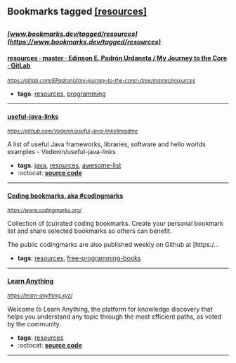 ## Bookmarks tagged [[resources]](https://www.bookmarks.dev/search?q=[resources])

_<sup><sup>[www.bookmarks.dev/tagged/resources](https://www.bookmarks.dev/tagged/resources)</sup></sup>_
---
#### [resources · master · Edinson E. Padrón Urdaneta / My Journey to the Core · GitLab](https://gitlab.com/EPadronU/my-journey-to-the-core/-/tree/master/resources)
_<sup>https://gitlab.com/EPadronU/my-journey-to-the-core/-/tree/master/resources</sup>_

* **tags**: [resources](../tagged/resources.md), [programming](../tagged/programming.md)
---
#### [useful-java-links](https://github.com/Vedenin/useful-java-links#readme)
_<sup>https://github.com/Vedenin/useful-java-links#readme</sup>_

A list of useful Java frameworks, libraries, software and hello worlds examples - Vedenin/useful-java-links
* **tags**: [java](../tagged/java.md), [resources](../tagged/resources.md), [awesome-list](../tagged/awesome-list.md)
* :octocat: **[source code](https://github.com/Vedenin/useful-java-links)**
---
#### [Coding bookmarks, aka #codingmarks](https://www.codingmarks.org/)
_<sup>https://www.codingmarks.org/</sup>_

Collection of (cu)rated coding bookmarks. Create your personal bookmark list and share selected bookmarks so others can benefit.

The public codingmarks are also published weekly on Github at [https:/...
* **tags**: [resources](../tagged/resources.md), [free-programming-books](../tagged/free-programming-books.md)
---
#### [Learn Anything](https://learn-anything.xyz/)
_<sup>https://learn-anything.xyz/</sup>_

Welcome to Learn Anything, the platform for knowledge discovery that helps you understand any topic through the most efficient paths, as voted by the community.
* **tags**: [resources](../tagged/resources.md)
* :octocat: **[source code](https://github.com/learn-anything/learn-anything)**
---
